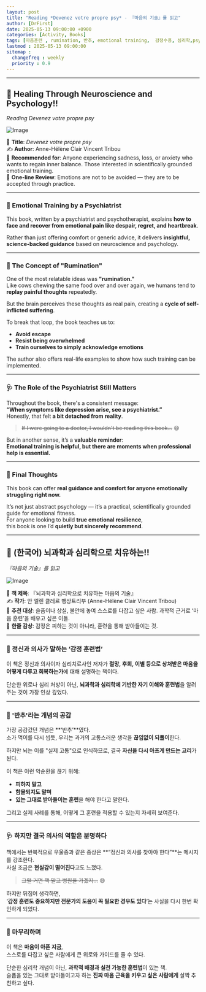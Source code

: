 ```yaml
---
layout: post
title: "Reading *Devenez votre propre psy* - 『마음의 기술』를 읽고"
author: [DrFirst]
date: 2025-05-13 09:00:00 +0900
categories: [Activity, Books]
tags: [마음훈련 , rumination, 반추, emotional training,  감정수용, 심리학,psychology]
lastmod : 2025-05-13 09:00:00
sitemap :
  changefreq : weekly
  priority : 0.9
---
```


---
## 🧠 Healing Through Neuroscience and Psychology!!  
_Reading *Devenez votre propre psy*_

![Image](https://github.com/user-attachments/assets/1f45aca3-0e08-4c5e-8901-1df50e008446)

📖 **Title**: *Devenez votre propre psy*  
✍️ **Author**: Anne-Hélène Clair Vincent Tribou  
🎯 **Recommended for**: Anyone experiencing sadness, loss, or anxiety who wants to regain inner balance. Those interested in scientifically grounded emotional training.  
🌟 **One-line Review**: Emotions are not to be avoided — they are to be accepted through practice.

---

### 📌 Emotional Training by a Psychiatrist

This book, written by a psychiatrist and psychotherapist, explains **how to face and recover from emotional pain like despair, regret, and heartbreak**.

Rather than just offering comfort or generic advice, it delivers **insightful, science-backed guidance** based on neuroscience and psychology.

---

### 🔁 The Concept of "Rumination"

One of the most relatable ideas was **"rumination."**  
Like cows chewing the same food over and over again, we humans tend to **replay painful thoughts** repeatedly.

But the brain perceives these thoughts as real pain, creating a **cycle of self-inflicted suffering**.

To break that loop, the book teaches us to:

- **Avoid escape**
- **Resist being overwhelmed**
- **Train ourselves to simply acknowledge emotions**

The author also offers real-life examples to show how such training can be implemented.

---

### 🩺 The Role of the Psychiatrist Still Matters

Throughout the book, there's a consistent message:  
**“When symptoms like depression arise, see a psychiatrist.”**  
Honestly, that felt **a bit detached from reality**.  
> ~~If I were going to a doctor, I wouldn't be reading this book…~~ 😅

But in another sense, it’s a **valuable reminder**:  
**Emotional training is helpful, but there are moments when professional help is essential.**

---

### 💬 Final Thoughts

This book can offer **real guidance and comfort for anyone emotionally struggling right now.**

It’s not just abstract psychology — it’s a practical, scientifically grounded guide for emotional fitness.  
For anyone looking to build **true emotional resilience**,  
this book is one I’d **quietly but sincerely recommend**.

---
## 🧠 (한국어) 뇌과학과 심리학으로 치유하는!!   
_『마음의 기술』를 읽고_

![Image](https://github.com/user-attachments/assets/1f45aca3-0e08-4c5e-8901-1df50e008446)

📖 **책 제목**: 『뇌과학과 심리학으로 치유하는 마음의 기술』  
✍️ **작가**: 안 엘렌 클레르 뱅상트리부 (Anne-Hélène Clair Vincent Tribou)  
🎯 **추천 대상**: 슬픔이나 상실, 불안에 놓여 스스로를 다잡고 싶은 사람. 과학적 근거로 ‘마음 훈련’을 배우고 싶은 이들.  
🌟 **한줄 감상**: 감정은 피하는 것이 아니라, 훈련을 통해 받아들이는 것.

---

### 📌 정신과 의사가 말하는 ‘감정 훈련법’

이 책은 정신과 의사이자 심리치료사인 저자가 **절망, 후회, 이별 등으로 상처받은 마음을 어떻게 다루고 회복하는가**에 대해 설명하는 책이다.  

단순한 위로나 심리 처방이 아닌, **뇌과학과 심리학에 기반한 자기 이해와 훈련법**을 알려주는 것이 가장 인상 깊었다.

---

### 🔁 '반추'라는 개념의 공감

가장 공감갔던 개념은 **‘반추’**였다.  
소가 먹이를 다시 씹듯, 우리는 과거의 고통스러운 생각을 **끊임없이 되풀이**한다.  

하지만 뇌는 이를 "실제 고통"으로 인식하므로, 결국 **자신을 다시 아프게 만드는 고리**가 된다.

이 책은 이런 악순환을 끊기 위해:

- **피하지 말고**
- **함몰되지도 말며**
- **있는 그대로 받아들이는 훈련**을 해야 한다고 말한다.

그리고 실제 사례를 통해, 어떻게 그 훈련을 적용할 수 있는지 자세히 보여준다.

---

### 🩺 하지만 결국 의사의 역할은 분명하다

책에서는 반복적으로 우울증과 같은 증상은  **“정신과 의사를 찾아야 한다”**는 메시지를 강조한다.  
사실 조금은 **현실감이 떨어진다**고도 느꼈다.  
> ~~그럴 거면 책 말고 병원을 가겠지…~~ 😅

하지만 뒤집어 생각하면,  
‘**감정 훈련도 중요하지만 전문가의 도움이 꼭 필요한 경우도 있다**’는 사실을 다시 한번 확인하게 되었다.

---

### 💬 마무리하며

이 책은 **마음이 아픈 지금**,  
스스로를 다잡고 싶은 사람에게 큰 위로와 가이드를 줄 수 있다.  

단순한 심리학 개념이 아닌, **과학적 배경과 실천 가능한 훈련법**이 있는 책.  
슬픔을 있는 그대로 받아들이고자 하는 **진짜 마음 근육을 키우고 싶은 사람에게** 살짝 추천하고 싶다.  
